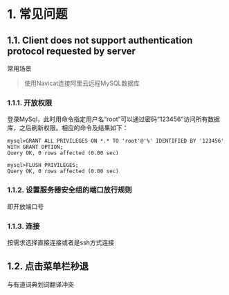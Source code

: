 # 1. 常见问题
## 1.1. Client does not support authentication protocol requested by server
常用场景
> 使用Navicat连接阿里云远程MySQL数据库

### 1.1.1. 开放权限
登录MySql，此时用命令指定用户名“root”可以通过密码“123456”访问所有数据库，之后刷新权限。相应的命令及结果如下：
```mysql
mysql>GRANT ALL PRIVILEGES ON *.* TO 'root'@'%' IDENTIFIED BY '123456' WITH GRANT OPTION;
Query OK, 0 rows affected (0.00 sec)

mysql>FLUSH PRIVILEGES;
Query OK, 0 rows affected (0.00 sec)
```

### 1.1.2. 设置服务器安全组的端口放行规则
即开放端口号

### 1.1.3. 连接
按需求选择直接连接或者是ssh方式连接

## 1.2. 点击菜单栏秒退
与有道词典划词翻译冲突